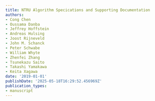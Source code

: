 ```yaml
---
title: NTRU Algorithm Specications and Supporting Documentation
authors:
- Cong Chen
- Oussama Danba
- Jeffrey Hoffstein
- Andreas Hulsing
- Joost Rijneveld
- John M. Schanck
- Peter Schwabe
- William Whyte
- Zhenfei Zhang
- Tsunekazu Saito
- Takashi Yamakawa
- Keita Xagawa
date: '2019-01-01'
publishDate: '2025-05-18T16:29:52.456969Z'
publication_types:
- manuscript
---
```

